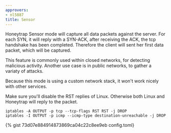 ```yaml
---
approvers:
- nl5887
title: Sensor
---
```


Honeytrap Sensor mode will capture all data packets against the server. For each SYN, it will reply with a SYN-ACK, after receiving the ACK, the tcp handshake has been completed. Therefore the client will sent her first data packet, which will be captured. 

This feature is commonly used within closed networks, for detecting malicious activity. Another use case is in public networks, to gather a variaty of attacks.

Because this mode is using a custom network stack, it won't work nicely with other services. 

Make sure you'll disable the RST replies of Linux. Otherwise both Linux and Honeytrap will reply to the packet.

```
iptables -A OUTPUT -p tcp --tcp-flags RST RST -j DROP
iptables -I OUTPUT -p icmp --icmp-type destination-unreachable -j DROP
```

{% gist 73d07e884914873869ca04c22c8ee9eb config.toml}

